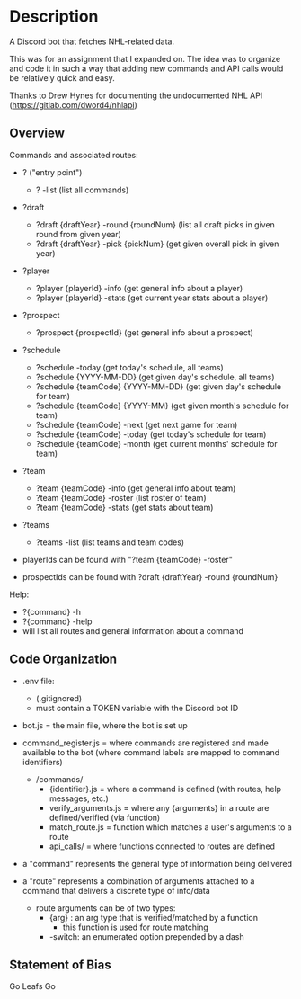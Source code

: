 # Description

A Discord bot that fetches NHL-related data.

This was for an assignment that I expanded on. The idea was to organize and code it in such a way that adding new commands and API calls would be relatively quick and easy.

Thanks to Drew Hynes for documenting the undocumented NHL API (https://gitlab.com/dword4/nhlapi)

## Overview

Commands and associated routes:
- ? ("entry point")
  - ? -list                                     (list all commands)
- ?draft
  - ?draft {draftYear} -round {roundNum}        (list all draft picks in given round from given year)
  - ?draft {draftYear} -pick {pickNum}          (get given overall pick in given year)
- ?player
  - ?player {playerId} -info                    (get general info about a player)
  - ?player {playerId} -stats                   (get current year stats about a player)
- ?prospect
  - ?prospect {prospectId}                      (get general info about a prospect)
- ?schedule
  - ?schedule -today                            (get today's schedule, all teams)
  - ?schedule {YYYY-MM-DD}                      (get given day's schedule, all teams)
  - ?schedule {teamCode} {YYYY-MM-DD}           (get given day's schedule for team)
  - ?schedule {teamCode} {YYYY-MM}              (get given month's schedule for team)
  - ?schedule {teamCode} -next                  (get next game for team)
  - ?schedule {teamCode} -today                 (get today's schedule for team)
  - ?schedule {teamCode} -month                 (get current months' schedule for team)
- ?team
  - ?team {teamCode} -info                      (get general info about team)
  - ?team {teamCode} -roster                    (list roster of team)
  - ?team {teamCode} -stats                     (get stats about team)
- ?teams
  - ?teams -list                                (list teams and team codes)

- playerIds can be found with "?team {teamCode} -roster"
- prospectIds can be found with ?draft {draftYear} -round {roundNum}

Help:
- ?{command} -h
- ?{command} -help
- will list all routes and general information about a command

## Code Organization

- .env file:
  - (.gitignored)
  - must contain a TOKEN variable with the Discord bot ID

- bot.js = the main file, where the bot is set up

- command_register.js = where commands are registered and made available to the bot
    (where command labels are mapped to command identifiers)
  - /commands/
    - {identifier}.js = where a command is defined (with routes, help messages, etc.)
    - verify_arguments.js = where any {arguments} in a route are defined/verified (via function)
    - match_route.js = function which matches a user's arguments to a route
    - api_calls/ = where functions connected to routes are defined

- a "command" represents the general type of information being delivered
- a "route" represents a combination of arguments attached to a command that delivers a discrete type of info/data
  - route arguments can be of two types:
    - {arg} : an arg type that is verified/matched by a function
      - this function is used for route matching
    - -switch: an enumerated option prepended by a dash

## Statement of Bias

Go Leafs Go